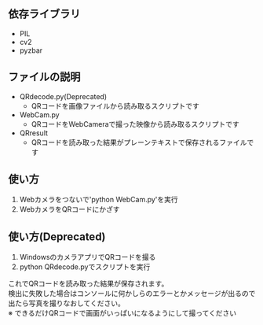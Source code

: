 ## 依存ライブラリ

* PIL
* cv2
* pyzbar

## ファイルの説明

* QRdecode.py(Deprecated)
  * QRコードを画像ファイルから読み取るスクリプトです
* WebCam.py
  * QRコードをWebCameraで撮った映像から読み取るスクリプトです
* QRresult
  * QRコードを読み取った結果がプレーンテキストで保存されるファイルです

## 使い方

1. Webカメラをつないで'python WebCam.py'を実行
2. WebカメラをQRコードにかざす

## 使い方(Deprecated)

1. WindowsのカメラアプリでQRコードを撮る
2. python QRdecode.pyでスクリプトを実行

これでQRコードを読み取った結果が保存されます。  
検出に失敗した場合はコンソールに何かしらのエラーとかメッセージが出るので出たら写真を撮りなおしてください。  
※ できるだけQRコードで画面がいっぱいになるようにして撮ってください  
